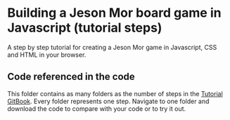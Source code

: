 # Building a Jeson Mor board game in Javascript (tutorial steps)

A step by step tutorial for creating a Jeson Mor game in Javascript, CSS and HTML in your browser.

## Code referenced in the code
This folder contains as many folders as the number of steps in the [Tutorial GitBook](https://www.gitbook.com/book/andry-tino/creating-a-jeson-mor-game-in-javascript/details).
Every folder represents one step. Navigate to one folder and download the code to compare with your code or to try it out.
